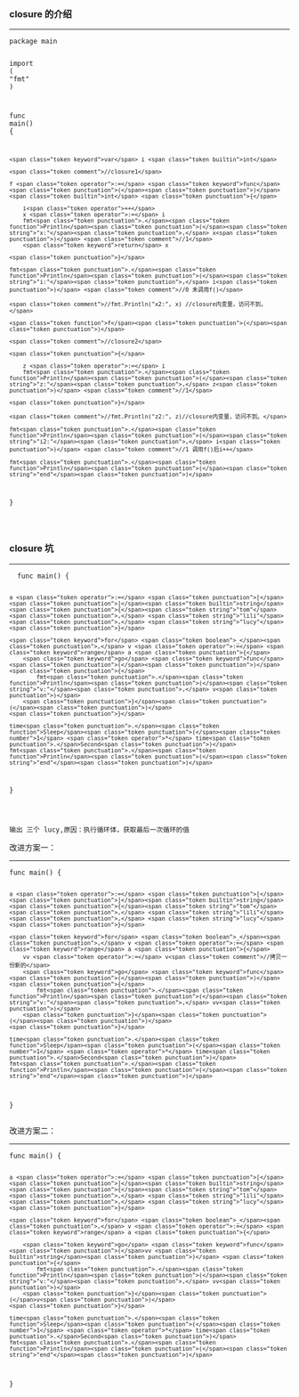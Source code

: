 <h3 id="closure-的介绍">closure 的介绍</h3>
<hr>
<pre class=" language-go"><code class="prism  language-go"><span class="token keyword">package</span> main

<span class="token keyword">import</span> <span class="token punctuation">(</span>
	<span class="token string">"fmt"</span>
<span class="token punctuation">)</span>

<span class="token keyword">func</span> <span class="token function">main</span><span class="token punctuation">(</span><span class="token punctuation">)</span> <span class="token punctuation">{</span>

	<span class="token keyword">var</span> i <span class="token builtin">int</span>

	<span class="token comment">//closure1</span>

	f <span class="token operator">:=</span> <span class="token keyword">func</span><span class="token punctuation">(</span><span class="token punctuation">)</span> <span class="token builtin">int</span> <span class="token punctuation">{</span>

		i<span class="token operator">++</span>
		x <span class="token operator">:=</span> i
		fmt<span class="token punctuation">.</span><span class="token function">Println</span><span class="token punctuation">(</span><span class="token string">"x:"</span><span class="token punctuation">,</span> x<span class="token punctuation">)</span> <span class="token comment">//1</span>
		<span class="token keyword">return</span> x

	<span class="token punctuation">}</span>

	fmt<span class="token punctuation">.</span><span class="token function">Println</span><span class="token punctuation">(</span><span class="token string">"i:"</span><span class="token punctuation">,</span> i<span class="token punctuation">)</span> <span class="token comment">//0 未调用f()</span>

	<span class="token comment">//fmt.Println("x2:", x) //closure内变量，访问不到。</span>

	<span class="token function">f</span><span class="token punctuation">(</span><span class="token punctuation">)</span>

	<span class="token comment">//closure2</span>

	<span class="token punctuation">{</span>

		z <span class="token operator">:=</span> i
		fmt<span class="token punctuation">.</span><span class="token function">Println</span><span class="token punctuation">(</span><span class="token string">"z:"</span><span class="token punctuation">,</span> z<span class="token punctuation">)</span> <span class="token comment">//1</span>

	<span class="token punctuation">}</span>

	<span class="token comment">//fmt.Println("z2:", z)//closure内变量，访问不到。</span>

	fmt<span class="token punctuation">.</span><span class="token function">Println</span><span class="token punctuation">(</span><span class="token string">"i2:"</span><span class="token punctuation">,</span> i<span class="token punctuation">)</span> <span class="token comment">//1 调用f()后i++</span>

	fmt<span class="token punctuation">.</span><span class="token function">Println</span><span class="token punctuation">(</span><span class="token string">"end"</span><span class="token punctuation">)</span>

<span class="token punctuation">}</span>


</code></pre>
<h3 id="closure-坑">closure 坑</h3>
<hr>
<pre class=" language-go"><code class="prism  language-go">  <span class="token keyword">func</span> <span class="token function">main</span><span class="token punctuation">(</span><span class="token punctuation">)</span> <span class="token punctuation">{</span>

	a <span class="token operator">:=</span> <span class="token punctuation">[</span><span class="token punctuation">]</span><span class="token builtin">string</span><span class="token punctuation">{</span><span class="token string">"tom"</span><span class="token punctuation">,</span> <span class="token string">"lili"</span><span class="token punctuation">,</span> <span class="token string">"lucy"</span><span class="token punctuation">}</span>

	<span class="token keyword">for</span> <span class="token boolean">_</span><span class="token punctuation">,</span> v <span class="token operator">:=</span> <span class="token keyword">range</span> a <span class="token punctuation">{</span>
		<span class="token keyword">go</span> <span class="token keyword">func</span><span class="token punctuation">(</span><span class="token punctuation">)</span> <span class="token punctuation">{</span>
			fmt<span class="token punctuation">.</span><span class="token function">Println</span><span class="token punctuation">(</span><span class="token string">"v:"</span><span class="token punctuation">,</span> v<span class="token punctuation">)</span>
		<span class="token punctuation">}</span><span class="token punctuation">(</span><span class="token punctuation">)</span>
	<span class="token punctuation">}</span>

	time<span class="token punctuation">.</span><span class="token function">Sleep</span><span class="token punctuation">(</span><span class="token number">1</span> <span class="token operator">*</span> time<span class="token punctuation">.</span>Second<span class="token punctuation">)</span>
	fmt<span class="token punctuation">.</span><span class="token function">Println</span><span class="token punctuation">(</span><span class="token string">"end"</span><span class="token punctuation">)</span>

<span class="token punctuation">}</span>

</code></pre>
<p><code>输出 三个 lucy,原因：执行循环体，获取最后一次循环的值</code></p>
<p>改进方案一：</p>
<hr>
<pre class=" language-go"><code class="prism  language-go"><span class="token keyword">func</span> <span class="token function">main</span><span class="token punctuation">(</span><span class="token punctuation">)</span> <span class="token punctuation">{</span>

	a <span class="token operator">:=</span> <span class="token punctuation">[</span><span class="token punctuation">]</span><span class="token builtin">string</span><span class="token punctuation">{</span><span class="token string">"tom"</span><span class="token punctuation">,</span> <span class="token string">"lili"</span><span class="token punctuation">,</span> <span class="token string">"lucy"</span><span class="token punctuation">}</span>

	<span class="token keyword">for</span> <span class="token boolean">_</span><span class="token punctuation">,</span> v <span class="token operator">:=</span> <span class="token keyword">range</span> a <span class="token punctuation">{</span>
		vv <span class="token operator">:=</span> v<span class="token comment">//拷贝一份新的</span>
		<span class="token keyword">go</span> <span class="token keyword">func</span><span class="token punctuation">(</span><span class="token punctuation">)</span> <span class="token punctuation">{</span>
			fmt<span class="token punctuation">.</span><span class="token function">Println</span><span class="token punctuation">(</span><span class="token string">"v:"</span><span class="token punctuation">,</span> vv<span class="token punctuation">)</span>
		<span class="token punctuation">}</span><span class="token punctuation">(</span><span class="token punctuation">)</span>
	<span class="token punctuation">}</span>

	time<span class="token punctuation">.</span><span class="token function">Sleep</span><span class="token punctuation">(</span><span class="token number">1</span> <span class="token operator">*</span> time<span class="token punctuation">.</span>Second<span class="token punctuation">)</span>
	fmt<span class="token punctuation">.</span><span class="token function">Println</span><span class="token punctuation">(</span><span class="token string">"end"</span><span class="token punctuation">)</span>

<span class="token punctuation">}</span>
</code></pre>
<p>改进方案二：</p>
<hr>
<pre class=" language-go"><code class="prism  language-go"><span class="token keyword">func</span> <span class="token function">main</span><span class="token punctuation">(</span><span class="token punctuation">)</span> <span class="token punctuation">{</span>

	a <span class="token operator">:=</span> <span class="token punctuation">[</span><span class="token punctuation">]</span><span class="token builtin">string</span><span class="token punctuation">{</span><span class="token string">"tom"</span><span class="token punctuation">,</span> <span class="token string">"lili"</span><span class="token punctuation">,</span> <span class="token string">"lucy"</span><span class="token punctuation">}</span>

	<span class="token keyword">for</span> <span class="token boolean">_</span><span class="token punctuation">,</span> v <span class="token operator">:=</span> <span class="token keyword">range</span> a <span class="token punctuation">{</span>

		<span class="token keyword">go</span> <span class="token keyword">func</span><span class="token punctuation">(</span>vv <span class="token builtin">string</span><span class="token punctuation">)</span> <span class="token punctuation">{</span>
			fmt<span class="token punctuation">.</span><span class="token function">Println</span><span class="token punctuation">(</span><span class="token string">"v:"</span><span class="token punctuation">,</span> vv<span class="token punctuation">)</span>
		<span class="token punctuation">}</span><span class="token punctuation">(</span>v<span class="token punctuation">)</span>
	<span class="token punctuation">}</span>

	time<span class="token punctuation">.</span><span class="token function">Sleep</span><span class="token punctuation">(</span><span class="token number">1</span> <span class="token operator">*</span> time<span class="token punctuation">.</span>Second<span class="token punctuation">)</span>
	fmt<span class="token punctuation">.</span><span class="token function">Println</span><span class="token punctuation">(</span><span class="token string">"end"</span><span class="token punctuation">)</span>

<span class="token punctuation">}</span>
</code></pre>

